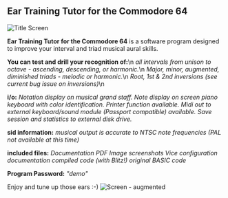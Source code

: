## Ear Training Tutor for the Commodore 64
![Title Screen](https://github.com/SX64man/Ear-Training-Tutor-for-the-Commodore-64/assets/144634808/21f94e6c-a31b-4374-b4e1-c59f0d5efbf8)

**Ear Training Tutor for the Commodore 64** is a software program designed to improve your interval and triad musical aural skills. 

**You can test and drill your recognition of:**\n
*all intervals from unison to octave - ascending, descending, or harmonic.*\n 
*Major, minor, augmented, diminished triads - melodic or harmonic.*\n
*Root, 1st & 2nd inversions (see current bug issue on inversions)*\n

**i/o:**
*Notation display on musical grand staff.* 
*Note display on screen piano keyboard with color identification.* 
*Printer function available.* 
*Midi out to external keyboard/sound module (Passport compatible) available.* 
*Save session and statistics to external disk drive.* 

**sid information:**
*musical output is accurate to NTSC note frequencies (PAL not available at this time)* 

**included files:**
*Documentation PDF* 
*Image screenshots* 
*Vice configuration documentation* 
*compiled code (with Blitz!)* 
*original BASIC code* 

**Program Password:** *"demo"*

Enjoy and tune up those ears :-)
![Screen - augmented](https://github.com/SX64man/Ear-Training-Tutor-for-the-Commodore-64/assets/144634808/ca06f839-98e9-4300-acb9-ac94522e2d62)


